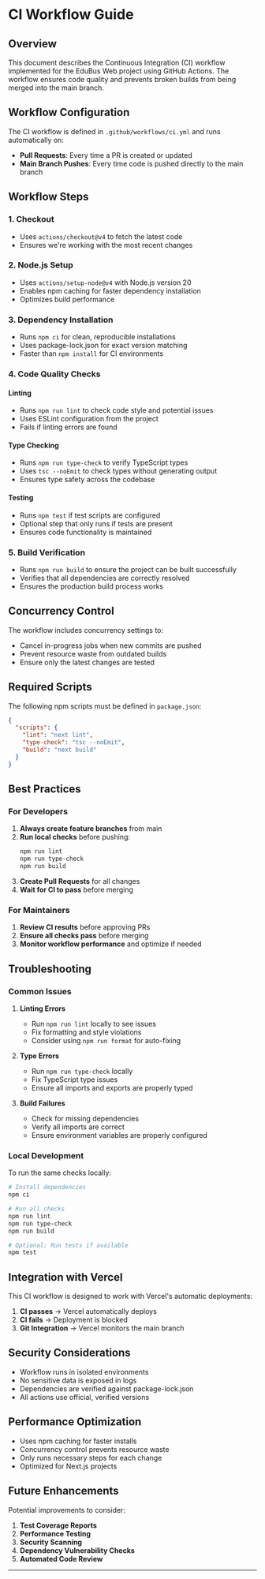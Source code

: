# CI Workflow Guide

## Overview

This document describes the Continuous Integration (CI) workflow implemented for the EduBus Web project using GitHub Actions. The workflow ensures code quality and prevents broken builds from being merged into the main branch.

## Workflow Configuration

The CI workflow is defined in `.github/workflows/ci.yml` and runs automatically on:

- **Pull Requests**: Every time a PR is created or updated
- **Main Branch Pushes**: Every time code is pushed directly to the main branch

## Workflow Steps

### 1. Checkout

- Uses `actions/checkout@v4` to fetch the latest code
- Ensures we're working with the most recent changes

### 2. Node.js Setup

- Uses `actions/setup-node@v4` with Node.js version 20
- Enables npm caching for faster dependency installation
- Optimizes build performance

### 3. Dependency Installation

- Runs `npm ci` for clean, reproducible installations
- Uses package-lock.json for exact version matching
- Faster than `npm install` for CI environments

### 4. Code Quality Checks

#### Linting

- Runs `npm run lint` to check code style and potential issues
- Uses ESLint configuration from the project
- Fails if linting errors are found

#### Type Checking

- Runs `npm run type-check` to verify TypeScript types
- Uses `tsc --noEmit` to check types without generating output
- Ensures type safety across the codebase

#### Testing

- Runs `npm test` if test scripts are configured
- Optional step that only runs if tests are present
- Ensures code functionality is maintained

### 5. Build Verification

- Runs `npm run build` to ensure the project can be built successfully
- Verifies that all dependencies are correctly resolved
- Ensures the production build process works

## Concurrency Control

The workflow includes concurrency settings to:

- Cancel in-progress jobs when new commits are pushed
- Prevent resource waste from outdated builds
- Ensure only the latest changes are tested

## Required Scripts

The following npm scripts must be defined in `package.json`:

```json
{
  "scripts": {
    "lint": "next lint",
    "type-check": "tsc --noEmit",
    "build": "next build"
  }
}
```

## Best Practices

### For Developers

1. **Always create feature branches** from main
2. **Run local checks** before pushing:
   ```bash
   npm run lint
   npm run type-check
   npm run build
   ```
3. **Create Pull Requests** for all changes
4. **Wait for CI to pass** before merging

### For Maintainers

1. **Review CI results** before approving PRs
2. **Ensure all checks pass** before merging
3. **Monitor workflow performance** and optimize if needed

## Troubleshooting

### Common Issues

1. **Linting Errors**
   - Run `npm run lint` locally to see issues
   - Fix formatting and style violations
   - Consider using `npm run format` for auto-fixing

2. **Type Errors**
   - Run `npm run type-check` locally
   - Fix TypeScript type issues
   - Ensure all imports and exports are properly typed

3. **Build Failures**
   - Check for missing dependencies
   - Verify all imports are correct
   - Ensure environment variables are properly configured

### Local Development

To run the same checks locally:

```bash
# Install dependencies
npm ci

# Run all checks
npm run lint
npm run type-check
npm run build

# Optional: Run tests if available
npm test
```

## Integration with Vercel

This CI workflow is designed to work with Vercel's automatic deployments:

1. **CI passes** → Vercel automatically deploys
2. **CI fails** → Deployment is blocked
3. **Git Integration** → Vercel monitors the main branch

## Security Considerations

- Workflow runs in isolated environments
- No sensitive data is exposed in logs
- Dependencies are verified against package-lock.json
- All actions use official, verified versions

## Performance Optimization

- Uses npm caching for faster installs
- Concurrency control prevents resource waste
- Only runs necessary steps for each change
- Optimized for Next.js projects

## Future Enhancements

Potential improvements to consider:

1. **Test Coverage Reports**
2. **Performance Testing**
3. **Security Scanning**
4. **Dependency Vulnerability Checks**
5. **Automated Code Review**

---
